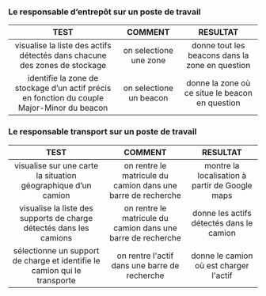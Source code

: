 ###  Le responsable d’entrepôt sur un poste de travail

| TEST | COMMENT | RESULTAT |
| :-------------: | :-------------: | :-------------: |
| visualise la liste des actifs détectés dans chacune des zones de stockage | on selectione une zone |  donne tout les beacons dans la zone en question |
| identifie la zone de stockage d’un actif précis en fonction du couple Major-Minor du beacon | on selectione un beacon | donne la zone où ce situe le beacon en question |

### Le responsable transport sur un poste de travail

| TEST | COMMENT | RESULTAT |
| :-------------: | :-------------: | :-------------: |
| visualise sur une carte la situation géographique d’un camion | on rentre le matricule du camion dans une barre de recherche | montre la localisation à partir de Google maps |
| visualise la liste des supports de charge détectés dans les camions | on rentre le matricule du camion dans une barre de recherche | donne les actifs détectés dans le camion |
| sélectionne un support de charge et identifie le camion qui le transporte | on rentre l'actif dans une barre de recherche | donne le camion où est charger l'actif |
